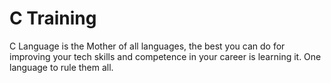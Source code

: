 # C Training

C Language is the Mother of all languages, the best you can do for improving your tech skills and competence in your career is learning it. One language to rule them all.
